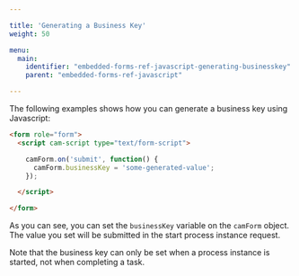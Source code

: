 ```yaml
---

title: 'Generating a Business Key'
weight: 50

menu:
  main:
    identifier: "embedded-forms-ref-javascript-generating-businesskey"
    parent: "embedded-forms-ref-javascript"

---
```


The following examples shows how you can generate a business key using Javascript:

```html
<form role="form">
  <script cam-script type="text/form-script">

    camForm.on('submit', function() {
      camForm.businessKey = 'some-generated-value';
    });

  </script>

</form>
```

As you can see, you can set the `businessKey` variable on the `camForm` object. The value you set
will be submitted in the start process instance request.

Note that the business key can only be set when a process instance is started, not when completing a
task.
